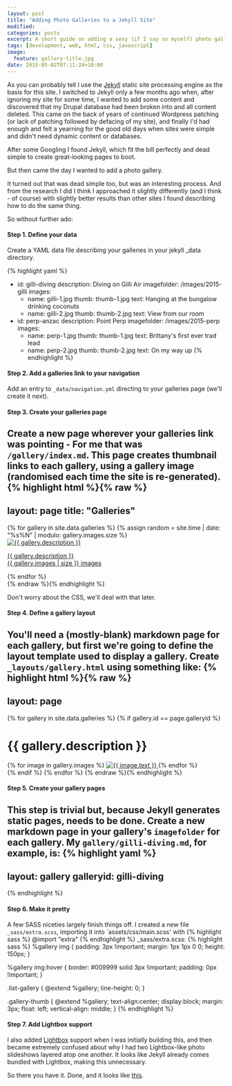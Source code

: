```yaml
---
layout: post
title: "Adding Photo Galleries to a Jekyll Site"
modified:
categories: posts
excerpt: A short guide on adding a sexy (if I say so myself) photo gallery to a Jekyll site (this one)
tags: [development, web, html, css, javascript]
image:
  feature: gallery-title.jpg
date: 2015-05-02T07:11:24+10:00
---
```


As you can probably tell I use the [Jekyll](http://jekyllrb.com) static site processing engine as the basis for this site. I switched to Jekyll only a few months ago when, after ignoring my site for some time, I wanted to add some content and discovered that my Drupal database had been broken into and all content deleted. This came on the back of years of continued Wordpress patching (or lack of patching followed by defacing of my site), and finally I'd had enough and felt a yearning for the good old days when sites were simple and didn't need dynamic content or databases.

After some Googling I found Jekyll, which fit the bill perfectly and dead simple to create great-looking pages to boot.

But then came the day I wanted to add a photo gallery.

It turned out that was dead simple too, but was an interesting process. And from the research I did I think I approached it slightly differently (and I think - of course) with slightly better results than other sites I found describing how to do the same thing.

So without further ado:

#### Step 1. Define your data
Create a YAML data file describing your galleries in your jekyll _data directory.

{% highlight yaml %}
- id: gilli-diving
  description: Diving on Gilli Air
  imagefolder: /images/2015-gilli
  images:
  - name: gilli-1.jpg
    thumb: thumb-1.jpg
    text: Hanging at the bungalow drinking coconuts
  - name: gilli-2.jpg
    thumb: thumb-2.jpg
    text: View from our room
- id: perp-anzac
  description: Point Perp
  imagefolder: /images/2015-perp
  images:
  - name: perp-1.jpg
    thumb: thumb-1.jpg
    text: Brittany's first ever trad lead
  - name: perp-2.jpg
    thumb: thumb-2.jpg
    text: On my way up
{% endhighlight %}

#### Step 2. Add a galleries link to your navigation
Add an entry to `_data/navigation.yml` directing to your galleries page (we'll create it next).

#### Step 3. Create your galleries page
Create a new page wherever your galleries link was pointing - For me that was `/gallery/index.md`. This page creates thumbnail links to each gallery, using a gallery image (randomised each time the site is re-generated).
{% highlight html %}{% raw %}
---
layout: page
title: "Galleries"
---
<div style="overflow: auto;">
{% for gallery in site.data.galleries %}
{% assign random = site.time | date: "%s%N" | modulo: gallery.images.size %}
	<div class="gallery-thumb">
		<a href="{{ gallery.id }}.html">
			<img alt="{{ gallery.description }}" title="{{ gallery.description }}" src="{{ gallery.imagefolder }}/{{ gallery.images[random].thumb }}" />
			<p>{{ gallery.description }}<br />{{ gallery.images | size }} images</p>
		</a>
	</div>
{% endfor %}
</div>
{% endraw %}{% endhighlight %}

Don't worry about the CSS, we'll deal with that later.

#### Step 4. Define a gallery layout
You'll need a (mostly-blank) markdown page for each gallery, but first we're going to define the layout template used to display a gallery.
Create `_layouts/gallery.html` using something like:
{% highlight html %}{% raw %}
---
layout: page
---
<link href="/assets/css/extra.css" rel="stylesheet" />

{% for gallery in site.data.galleries %}
	{% if gallery.id == page.galleryid %}
		<h1>{{ gallery.description }}</h1>
		<div class="list-gallery">
		{% for image in gallery.images %}
			<a href="{{ gallery.imagefolder }}/{{ image.name }}" itemprop="url" title="{{ image.text }}">
				<img alt="{{ image.text }}" title="{{ image.text }}" src="{{ gallery.imagefolder }}/{{ image.thumb }}" />
			</a>
		{% endfor %}
		</div>
	{% endif %}
{% endfor %}
{% endraw %}{% endhighlight %}

#### Step 5. Create your gallery pages
This step is trivial but, because Jekyll generates static pages, needs to be done. Create a new markdown page in your gallery's `imagefolder` for each gallery. My `gallery/gilli-diving.md`, for example, is:
{% highlight yaml %}
---
layout: gallery
galleryid: gilli-diving
---
{% endhighlight %}

#### Step 6. Make it pretty
A few SASS niceties largely finish things off. I created a new file `_sass/extra.scss`, importing it into `assets/css/main.scss' with
{% highlight  sass %}
@import "extra"
{% endhighlight %}
_sass/extra.scss:
{% highlight sass %}
%gallery img {
	padding: 3px !important;
	margin: 1px 1px 0 0;
	height: 150px;
}

%gallery img:hover {
	border: #009999 solid 3px !important;
	padding: 0px !important;
}

.list-gallery {
	@extend %gallery;
	line-height: 0;
}

.gallery-thumb {
	@extend %gallery;
	text-align:center;
	display:block;
	margin: 3px;
	float: left;
	vertical-align: middle;
}
{% endhighlight %}

#### Step 7. Add Lightbox support
I also added [Lightbox](http://lokeshdhakar.com/projects/lightbox2/) support when I was initially building this, and then became extremely confused about why I had two Lightbox-like photo slideshows layered atop one another. It looks like Jekyll already comes bundled with Lightbox, making this unnecessary.

So there you have it. Done, and it looks like [this](/gallery/).
